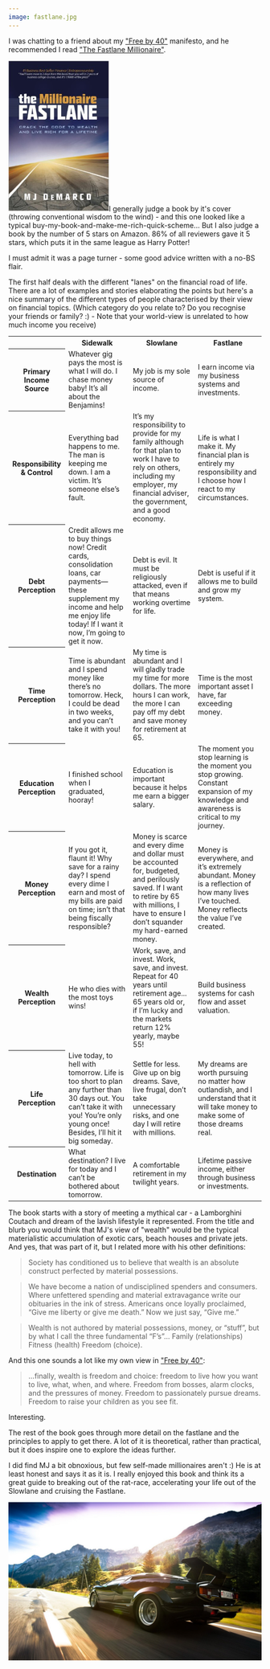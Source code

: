 ```yaml
---
image: fastlane.jpg
---
```


I was chatting to a friend about my <a href="/blog/free-by-40">"Free by 40"</a> manifesto, and he recommended I read <a href="http://amzn.to/209C0Xy" target="_blank">"The Fastlane Millionaire"</a>.

<a href="http://amzn.to/209C0Xy" target="_blank"><img src="/images/fastlane-book.jpg" width="200" class="left"></a>I generally judge a book by it's cover (throwing conventional wisdom to the wind) - and this one looked like a typical buy-my-book-and-make-me-rich-quick-scheme... But I also judge a book by the number of 5 stars on Amazon. 86% of all reviewers gave it 5 stars, which puts it in the same league as Harry Potter!

I must admit it was a page turner - some good advice written with a no-BS flair. 

The first half deals with the different "lanes" on the financial road of life. There are a lot of examples and stories elaborating the points but here's a nice summary of the different types of people characterised by their view on financial topics. (Which category do you relate to? Do you recognise your friends or family? :) - Note that your world-view is unrelated to how much income you receive)


<style type="text/css">
@media screen and (max-width: 700px) {
	table {
		font-size: 0.7em;
	}
}
</style>

<table>
<tr>
	<th></th>
	<th>Sidewalk</th>
	<th>Slowlane</th>
	<th>Fastlane</th>
</tr>
<tr>
	<th>Primary Income Source</th>
	<td>Whatever gig pays the most is what I will do. I chase money baby! It’s all about the Benjamins!</td>
	<td>My job is my sole source of income.</td>
	<td>I earn income via my business systems and investments. </td>
</tr>
<tr>
	<th>Responsibility &amp; Control</th>
	<td>Everything bad happens to me. The man is keeping me down. I am a victim. It’s someone else’s fault. </td>
	<td>It’s my responsibility to provide for my family although for that plan to work I have to rely on others, including my employer, my financial adviser, the government, and a good economy. </td>
	<td>Life is what I make it. My financial plan is entirely my responsibility and I choose how I react to my circumstances. </td>
</tr>
<tr>
	<th>Debt Perception</th>
	<td>Credit allows me to buy things now! Credit cards, consolidation loans, car payments—these supplement my income and help me enjoy life today! If I want it now, I’m going to get it now. </td>
	<td>Debt is evil. It must be religiously attacked, even if that means working overtime for life. </td>
	<td>Debt is useful if it allows me to build and grow my system. </td>
</tr>
<tr>
	<th>Time Perception</th>
	<td>Time is abundant and I spend money like there’s no tomorrow. Heck, I could be dead in two weeks, and you can’t take it with you! </td>
	<td>My time is abundant and I will gladly trade my time for more dollars. The more hours I can work, the more I can pay off my debt and save money for retirement at 65. </td>
	<td>Time is the most important asset I have, far exceeding money. </td>
</tr>
<tr>
	<th>Education Perception</th>
	<td>I finished school when I graduated, hooray! </td>
	<td>Education is important because it helps me earn a bigger salary. </td>
	<td>The moment you stop learning is the moment you stop growing. Constant expansion of my knowledge and awareness is critical to my journey. </td>
</tr>
<tr>
	<th>Money Perception</th>
	<td>If you got it, flaunt it! Why save for a rainy day? I spend every dime I earn and most of my bills are paid on time; isn’t that being fiscally responsible?  </td>
	<td>Money is scarce and every dime and dollar must be accounted for, budgeted, and perilously saved. If I want to retire by 65 with millions, I have to ensure I don’t squander my hard-earned money. </td>
	<td>Money is everywhere, and it’s extremely abundant. Money is a reflection of how many lives I’ve touched. Money reflects the value I’ve created. </td>
</tr>
<tr>
	<th>Wealth Perception</th>
	<td>He who dies with the most toys wins! </td>
	<td>Work, save, and invest. Work, save, and invest. Repeat for 40 years until retirement age... 65 years old or, if I’m lucky and the markets return 12% yearly, maybe 55! </td>
	<td>Build business systems for cash flow and asset valuation. </td>
</tr>
<tr>
	<th>Life Perception</th>
	<td>Live today, to hell with tomorrow. Life is too short to plan any further than 30 days out. You can’t take it with you! You’re only young once! Besides, I’ll hit it big someday.</td>
	<td>Settle for less. Give up on big dreams. Save, live frugal, don’t take unnecessary risks, and one day I will retire with millions.</td>
	<td>My dreams are worth pursuing no matter how outlandish, and I understand that it will take money to make some of those dreams real.</td>
</tr>
<tr>
	<th>Destination</th>
	<td>What destination? I live for today and I can’t be bothered about tomorrow. </td>
	<td>A comfortable retirement in my twilight years. </td>
	<td>Lifetime passive income, either through business or investments. </td>
</tr>
</table>

The book starts with a story of meeting a mythical car - a Lamborghini Coutach and dream of the lavish lifestyle it represented. From the title and blurb you would think that MJ's view of "wealth" would be the typical materialistic accumulation of exotic cars, beach houses and private jets. And yes, that was part of it, but I related more with his other definitions:

>Society has conditioned us to believe that wealth is an absolute construct perfected by material possessions.

>We have become a nation of undisciplined spenders and consumers. Where unfettered spending and material extravagance write our obituaries in the ink of stress. Americans once loyally proclaimed, “Give me liberty or give me death.” Now we just say, “Give me.”

>Wealth is not authored by material possessions, money, or “stuff”, but by what I call the three fundamental “F’s”... Family (relationships) Fitness (health) Freedom (choice).

And this one sounds a lot like my own view in <a href="/blog/free-by-40/">"Free by 40"</a>:

>...finally, wealth is freedom and choice: freedom to live how you want to live, what, when, and where. Freedom from bosses, alarm clocks, and the pressures of money. Freedom to passionately pursue dreams. Freedom to raise your children as you see fit.

Interesting.

The rest of the book goes through more detail on the fastlane and the principles to apply to get there. A lot of it is theoretical, rather than practical, but it does inspire one to explore the ideas further.

I did find MJ a bit obnoxious, but few self-made millionaires aren't :) He is at least honest and says it as it is. I really enjoyed this book and think its a great guide to breaking out of the rat-race, accelerating your life out of the Slowlane and cruising the Fastlane. 

<img src="/images/lamborghini.jpg" class="full">
